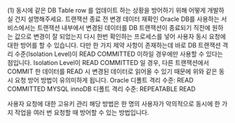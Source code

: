 (1) 동시에 같은 DB Table row 를 업데이트 하는 상황을 방어하기 위해 어떻게 개발하실 건지 설명해주세요.
    트랜잭션 종료 전 변경 데이터 재확인
Oracle DB를 사용하는 서비스에서는 트랜잭션 내부에서 변경된 데이터를 DB 트랜잭션이 종료되기 직전에 원하는 값으로 변경이 잘 되었는지 다시 한번 확인하는 프로세스를 넣어 사용자 동시 요청에 대한 방어를 할 수 있습니다. 
다만 한 가지 제약 사항이 존재하는데 바로 DB 트랜잭션 격리 수준(Isolation Level)이 READ COMMITTED 이하일 경우에만 사용할 수 있다는 점입니다. Isolation Level이 READ COMMITTED 일 경우, 다른 트랜잭션에서 COMMIT 한 데이터를 READ 시 변경된 데이터로 읽어올 수 있기 때문에 위와 같은 동시 요청 방어 방법이 유의미하게 됩니다.
Oracle 디폴트 격리 수준: READ COMMITTED
MYSQL innoDB 디폴트 격리 수준: REPEATABLE READ

사용자 요청에 대한 고유키 관리
해당 방법은 한 명의 사용자가 악의적으로 동시에 한 가지 작업을 여러 번 요청할 때 방어할 수 있는 방법입니다.

